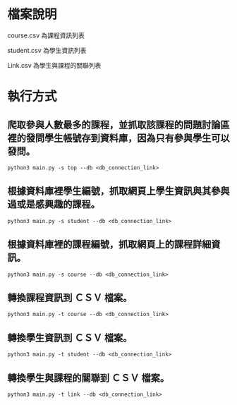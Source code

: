 # 檔案說明

course.csv 為課程資訊列表

student.csv 為學生資訊列表

Link.csv 為學生與課程的關聯列表


# 執行方式

## 爬取參與人數最多的課程，並抓取該課程的問題討論區裡的發問學生帳號存到資料庫，因為只有參與學生可以發問。

```
python3 main.py -s top --db <db_connection_link>
```

## 根據資料庫裡學生編號，抓取網頁上學生資訊與其參與過或是感興趣的課程。

```
python3 main.py -s student --db <db_connection_link>
```

## 根據資料庫裡的課程編號，抓取網頁上的課程詳細資訊。

```
python3 main.py -s course --db <db_connection_link>
```

## 轉換課程資訊到 ＣＳＶ 檔案。

```
python3 main.py -t course --db <db_connection_link>
```

## 轉換學生資訊到 ＣＳＶ 檔案。

```
python3 main.py -t student --db <db_connection_link>
```

## 轉換學生與課程的關聯到 ＣＳＶ 檔案。

```
python3 main.py -t link --db <db_connection_link>
```